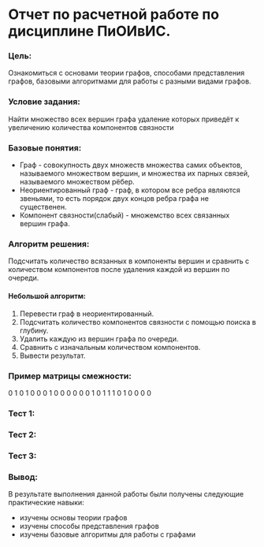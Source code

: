 # Отчет по расчетной работе по дисциплине ПиОИвИС.

### Цель:
Ознакомиться с основами теории графов, способами представления графов, базовыми алгоритмами для работы с разными видами графов.
### Условие задания:
Найти множество всех вершин графа удаление которых приведёт к увеличению количества компонентов связности
### Базовые понятия:
- Граф - совокупность двух множеств множества самих объектов, называемого множеством вершин, и множества их парных связей, называемого множеством рёбер.
- Неориентированный граф - граф, в котором все ребра являются звеньями, то есть порядок двух концов ребра графа не существенен.
- Компонент связности(слабый) - множемство всех связанных вершин графа.

### Алгоритм решения:
Подсчитать количество всязанных в компоненты вершин и сравнить с количеством компонентов после удаления каждой из вершин по очереди.

#### Небольшой алгоритм:
1. Перевести граф в неориентированный.
2. Подсчитать количество компонентов связности с помощью поиска в глубину.
3. Удалить каждую из вершин графа по очереди.
4. Сравнить с изначальным количеством компонентов.
5. Вывести результат.
### Пример матрицы смежности:
0 1 0 1 0
0 0 1 0 0
0 0 0 0 1
0 1 1 1 0
1 0 0 0 0

### Тест 1:

### Тест 2:

### Тест 3:



### Вывод:
В результате выполнения данной работы были получены следующие практические навыки:
- изучены основы теории графов
- изучены способы представления графов
- изучены базовые алгоритмы для работы с графами
